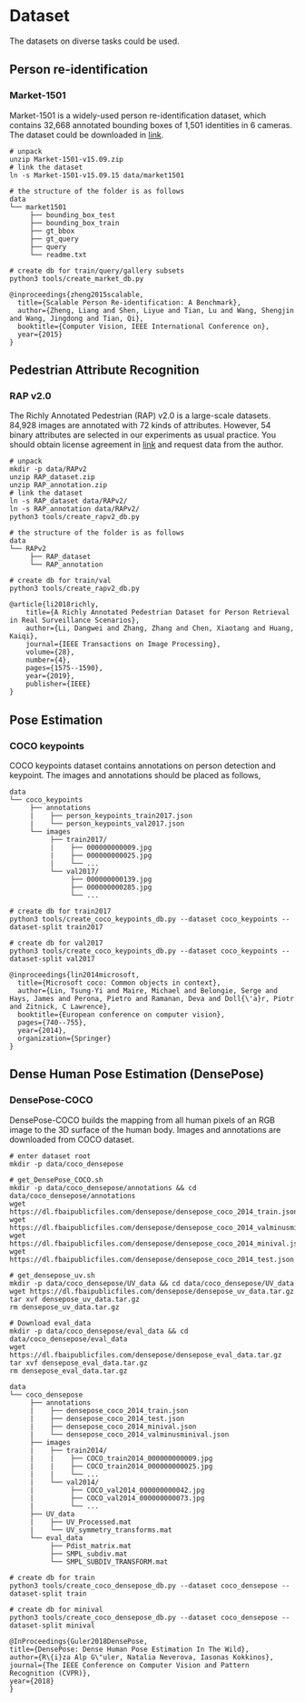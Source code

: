 # Dataset

The datasets on diverse tasks could be used.

## Person re-identification

### Market-1501

Market-1501 is a widely-used person re-identification dataset, which contains 32,668 annotated bounding boxes of 1,501 identities in 6 cameras. The dataset could be downloaded in [link](https://pan.baidu.com/s/1ntIi2Op).

```
# unpack
unzip Market-1501-v15.09.zip
# link the dataset
ln -s Market-1501-v15.09.15 data/market1501

# the structure of the folder is as follows
data
└── market1501
     ├── bounding_box_test
     ├── bounding_box_train
     ├── gt_bbox
     ├── gt_query
     ├── query
     └── readme.txt

# create db for train/query/gallery subsets
python3 tools/create_market_db.py
```

```
@inproceedings{zheng2015scalable,
  title={Scalable Person Re-identification: A Benchmark},
  author={Zheng, Liang and Shen, Liyue and Tian, Lu and Wang, Shengjin and Wang, Jingdong and Tian, Qi},
  booktitle={Computer Vision, IEEE International Conference on},
  year={2015}
}
```

## Pedestrian Attribute Recognition

### RAP v2.0

The Richly Annotated Pedestrian (RAP) v2.0 is a large-scale datasets. 84,928 images are annotated with 72 kinds of attributes. However, 54 binary attributes are selected in our experiments as usual practice.
You should obtain license agreement in [link](https://drive.google.com/file/d/1hoPIB5NJKf3YGMvLFZnIYG5JDcZTxHph/) and request data from the author.

```
# unpack
mkdir -p data/RAPv2
unzip RAP_dataset.zip
unzip RAP_annotation.zip
# link the dataset
ln -s RAP_dataset data/RAPv2/
ln -s RAP_annotation data/RAPv2/
python3 tools/create_rapv2_db.py

# the structure of the folder is as follows
data
└── RAPv2
     ├── RAP_dataset
     └── RAP_annotation

# create db for train/val
python3 tools/create_rapv2_db.py
```

```
@article{li2018richly,
    title={A Richly Annotated Pedestrian Dataset for Person Retrieval in Real Surveillance Scenarios},
    author={Li, Dangwei and Zhang, Zhang and Chen, Xiaotang and Huang, Kaiqi},
    journal={IEEE Transactions on Image Processing},
    volume={28},
    number={4},
    pages={1575--1590},
    year={2019},
    publisher={IEEE}
}
```

## Pose Estimation

### COCO keypoints

COCO keypoints dataset contains annotations on person detection and keypoint. The images and annotations should be placed as follows,
```
data
└── coco_keypoints
     ├── annotations
     |    ├── person_keypoints_train2017.json
     |    └── person_keypoints_val2017.json
     └── images
          ├── train2017/
          |    ├── 000000000009.jpg
          |    ├── 000000000025.jpg
          |    └── ...
          └── val2017/
               ├── 000000000139.jpg
               ├── 000000000285.jpg
               └── ...
```

```
# create db for train2017
python3 tools/create_coco_keypoints_db.py --dataset coco_keypoints --dataset-split train2017

# create db for val2017
python3 tools/create_coco_keypoints_db.py --dataset coco_keypoints --dataset-split val2017
```

```
@inproceedings{lin2014microsoft,
  title={Microsoft coco: Common objects in context},
  author={Lin, Tsung-Yi and Maire, Michael and Belongie, Serge and Hays, James and Perona, Pietro and Ramanan, Deva and Doll{\'a}r, Piotr and Zitnick, C Lawrence},
  booktitle={European conference on computer vision},
  pages={740--755},
  year={2014},
  organization={Springer}
}
```


## Dense Human Pose Estimation (DensePose)

### DensePose-COCO

DensePose-COCO builds the mapping from all human pixels of an RGB image to the 3D surface of the human body. Images and annotations are downloaded from COCO dataset.

```
# enter dataset root
mkdir -p data/coco_densepose

# get_DensePose_COCO.sh
mkdir -p data/coco_densepose/annotations && cd data/coco_densepose/annotations
wget https://dl.fbaipublicfiles.com/densepose/densepose_coco_2014_train.json
wget https://dl.fbaipublicfiles.com/densepose/densepose_coco_2014_valminusminival.json
wget https://dl.fbaipublicfiles.com/densepose/densepose_coco_2014_minival.json
wget https://dl.fbaipublicfiles.com/densepose/densepose_coco_2014_test.json

# get_densepose_uv.sh
mkdir -p data/coco_densepose/UV_data && cd data/coco_densepose/UV_data
wget https://dl.fbaipublicfiles.com/densepose/densepose_uv_data.tar.gz
tar xvf densepose_uv_data.tar.gz
rm densepose_uv_data.tar.gz

# Download eval_data
mkdir -p data/coco_densepose/eval_data && cd data/coco_densepose/eval_data
wget https://dl.fbaipublicfiles.com/densepose/densepose_eval_data.tar.gz
tar xvf densepose_eval_data.tar.gz
rm densepose_eval_data.tar.gz
```

```
data
└── coco_densepose
     ├── annotations
     |    ├── densepose_coco_2014_train.json
     |    ├── densepose_coco_2014_test.json
     |    ├── densepose_coco_2014_minival.json
     |    └── densepose_coco_2014_valminusminival.json
     ├── images
     |    ├── train2014/
     |    |    ├── COCO_train2014_000000000009.jpg
     |    |    ├── COCO_train2014_000000000025.jpg
     |    |    └── ...
     |    └── val2014/
     |         ├── COCO_val2014_000000000042.jpg
     |         ├── COCO_val2014_000000000073.jpg
     |         └── ...
     ├── UV_data
     |    ├── UV_Processed.mat
     |    └── UV_symmetry_transforms.mat
     └── eval_data
          ├── Pdist_matrix.mat
          ├── SMPL_subdiv.mat
          └── SMPL_SUBDIV_TRANSFORM.mat
```

```
# create db for train
python3 tools/create_coco_densepose_db.py --dataset coco_densepose --dataset-split train

# create db for minival
python3 tools/create_coco_densepose_db.py --dataset coco_densepose --dataset-split minival
```

```
@InProceedings{Guler2018DensePose,
title={DensePose: Dense Human Pose Estimation In The Wild},
author={R\{i}za Alp G\"uler, Natalia Neverova, Iasonas Kokkinos},
journal={The IEEE Conference on Computer Vision and Pattern Recognition (CVPR)},
year={2018}
}
```
